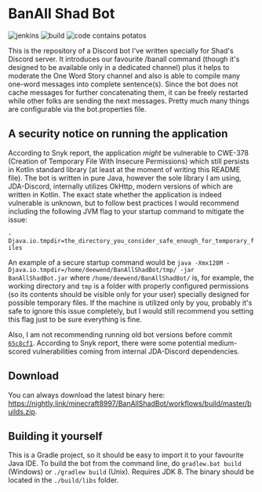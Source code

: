 # BanAll Shad Bot

![jenkins](https://img.shields.io/badge/Jenkins-What%20is%20that-red)
![build](https://img.shields.io/badge/Build-dying-red)
![code contains potatos](https://img.shields.io/badge/Code%20contains-potatos-blue)

This is the repository of a Discord bot I've written specially for
Shad's Discord server. It introduces our favourite /banall command
(though it's designed to be available only in a dedicated channel)
plus it helps to moderate the One Word Story channel and also is
able to compile many one-word messages into complete sentence(s).
Since the bot does not cache messages for further concatenating them,
it can be freely restarted while other folks are sending the next
messages. Pretty much many things are configurable via the bot.properties
file.

## A security notice on running the application
According to Snyk report, the application *might* be vulnerable to
CWE-378 (Creation of Temporary File With Insecure Permissions) which
still persists in Kotlin standard library (at least at the moment of
writing this README file). The bot is written in pure Java, however
the sole library I am using, JDA-Discord, internally utilizes OkHttp,
modern versions of which are written in Kotlin. The exact state whether
the application is indeed vulnerable is unknown, but to follow best
practices I would recommend including the following JVM flag to your
startup command to mitigate the issue:

`-Djava.io.tmpdir=the_directory_you_consider_safe_enough_for_temporary_files`

An example of a secure startup command would be
`java -Xmx128M -Djava.io.tmpdir=/home/deewend/BanAllShadBot/tmp/ -jar BanAllShadBot.jar`
where `/home/deewend/BanAllShadBot/` is, for example, the working directory
and `tmp` is a folder with properly configured permissions (so its contents
should be visible only for your user) specially designed for possible temporary
files.
If the machine is utilized only by you, probably it's safe to ignore this issue
completely, but I would still recommend you setting this flag just to be
sure everything is fine.

Also, I am not recommending running old bot versions before commit
[`65c8cf1`](https://github.com/minecraft8997/BanAllShadBot/commit/65c8cf1d829ef874229ac0060753006a24258b40).
According to Snyk report, there were some potential medium-scored vulnerabilities
coming from internal JDA-Discord dependencies.

## Download
You can always download the latest binary here:
https://nightly.link/minecraft8997/BanAllShadBot/workflows/build/master/builds.zip.

## Building it yourself
This is a Gradle project, so it should be easy to import it to your
favourite Java IDE. To build the bot from the command line, do
`gradlew.bat build` (Windows) or `./gradlew build` (Unix). Requires
JDK 8. The binary should be located in the `./build/libs` folder.